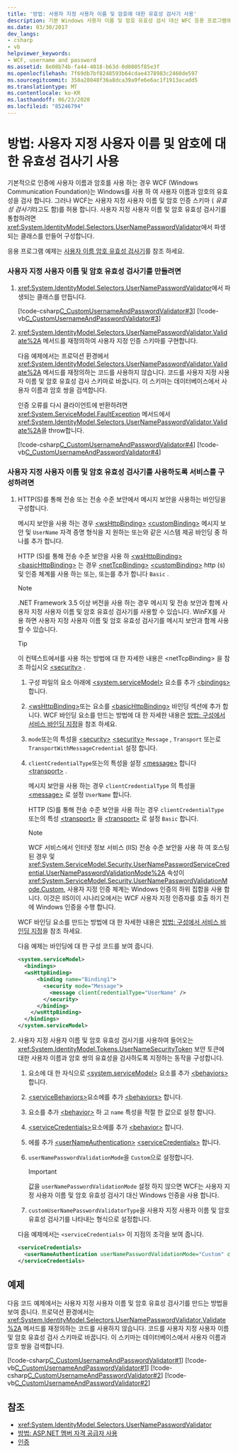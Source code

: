 ```yaml
---
title: '방법: 사용자 지정 사용자 이름 및 암호에 대한 유효성 검사기 사용'
description: 기본 Windows 사용자 이름 및 암호 유효성 검사 대신 WFC 응용 프로그램에 대 한 사용자 지정 암호 유효성 검사기를 통합 하는 방법에 대해 알아봅니다.
ms.date: 03/30/2017
dev_langs:
- csharp
- vb
helpviewer_keywords:
- WCF, username and password
ms.assetid: 8e08b74b-fa44-4018-b63d-0d0805f85e3f
ms.openlocfilehash: 7f69db7bf8248593b64cdae4378983c2460de597
ms.sourcegitcommit: 358a28048f36a8dca39a9fe6e6ac1f1913acadd5
ms.translationtype: MT
ms.contentlocale: ko-KR
ms.lasthandoff: 06/23/2020
ms.locfileid: "85246794"
---
```

# <a name="how-to-use-a-custom-user-name-and-password-validator"></a>방법: 사용자 지정 사용자 이름 및 암호에 대한 유효성 검사기 사용

기본적으로 인증에 사용자 이름과 암호를 사용 하는 경우 WCF (Windows Communication Foundation)는 Windows를 사용 하 여 사용자 이름과 암호의 유효성을 검사 합니다. 그러나 WCF는 사용자 지정 사용자 이름 및 암호 인증 스키마 ( *유효성 검사기*라고도 함)를 허용 합니다. 사용자 지정 사용자 이름 및 암호 유효성 검사기를 통합하려면 <xref:System.IdentityModel.Selectors.UserNamePasswordValidator>에서 파생되는 클래스를 만들어 구성합니다.

응용 프로그램 예제는 [사용자 이름 암호 유효성 검사기](../samples/user-name-password-validator.md)를 참조 하세요.

### <a name="to-create-a-custom-user-name-and-password-validator"></a>사용자 지정 사용자 이름 및 암호 유효성 검사기를 만들려면

1. <xref:System.IdentityModel.Selectors.UserNamePasswordValidator>에서 파생되는 클래스를 만듭니다.

    [!code-csharp[C_CustomUsernameAndPasswordValidator#3](~/samples/snippets/csharp/VS_Snippets_CFX/c_customusernameandpasswordvalidator/cs/service.cs#3)]
    [!code-vb[C_CustomUsernameAndPasswordValidator#3](~/samples/snippets/visualbasic/VS_Snippets_CFX/c_customusernameandpasswordvalidator/vb/service.vb#3)]

2. <xref:System.IdentityModel.Selectors.UserNamePasswordValidator.Validate%2A> 메서드를 재정의하여 사용자 지정 인증 스키마를 구현합니다.

    다음 예제에서는 프로덕션 환경에서 <xref:System.IdentityModel.Selectors.UserNamePasswordValidator.Validate%2A> 메서드를 재정의하는 코드를 사용하지 않습니다. 코드를 사용자 지정 사용자 이름 및 암호 유효성 검사 스키마로 바꿉니다. 이 스키마는 데이터베이스에서 사용자 이름과 암호 쌍을 검색합니다.

    인증 오류를 다시 클라이언트에 반환하려면 <xref:System.ServiceModel.FaultException> 메서드에서 <xref:System.IdentityModel.Selectors.UserNamePasswordValidator.Validate%2A>을 throw합니다.

    [!code-csharp[C_CustomUsernameAndPasswordValidator#4](../../../../samples/snippets/csharp/VS_Snippets_CFX/c_customusernameandpasswordvalidator/cs/service.cs#4)]
    [!code-vb[C_CustomUsernameAndPasswordValidator#4](../../../../samples/snippets/visualbasic/VS_Snippets_CFX/c_customusernameandpasswordvalidator/vb/service.vb#4)]

### <a name="to-configure-a-service-to-use-a-custom-user-name-and-password-validator"></a>사용자 지정 사용자 이름 및 암호 유효성 검사기를 사용하도록 서비스를 구성하려면

1. HTTP(S)를 통해 전송 또는 전송 수준 보안에서 메시지 보안을 사용하는 바인딩을 구성합니다.

    메시지 보안을 사용 하는 경우 [\<wsHttpBinding>](../../configure-apps/file-schema/wcf/wshttpbinding.md) [\<customBinding>](../../configure-apps/file-schema/wcf/custombinding.md) 메시지 보안 및 `UserName` 자격 증명 형식을 지 원하는 또는와 같은 시스템 제공 바인딩 중 하나를 추가 합니다.

    HTTP (S)를 통해 전송 수준 보안을 사용 하 [\<wsHttpBinding>](../../configure-apps/file-schema/wcf/wshttpbinding.md) [\<basicHttpBinding>](../../configure-apps/file-schema/wcf/basichttpbinding.md) 는 경우 [\<netTcpBinding>](../../configure-apps/file-schema/wcf/nettcpbinding.md) [\<customBinding>](../../configure-apps/file-schema/wcf/custombinding.md) http (s) 및 인증 체계를 사용 하는 또는, 또는를 추가 합니다 `Basic` .

    > [!NOTE]
    > .NET Framework 3.5 이상 버전을 사용 하는 경우 메시지 및 전송 보안과 함께 사용자 지정 사용자 이름 및 암호 유효성 검사기를 사용할 수 있습니다. WinFX를 사용 하면 사용자 지정 사용자 이름 및 암호 유효성 검사기를 메시지 보안과 함께 사용할 수 있습니다.

    > [!TIP]
    > 이 컨텍스트에서를 사용 하는 방법에 대 한 자세한 내용은 \<netTcpBinding> 을 참조 하십시오 [\<security>](../../configure-apps/file-schema/wcf/security-of-nettcpbinding.md) .

    1. 구성 파일의 요소 아래에 [\<system.serviceModel>](../../configure-apps/file-schema/wcf/system-servicemodel.md) 요소를 추가 [\<bindings>](../../configure-apps/file-schema/wcf/bindings.md) 합니다.

    2. [\<wsHttpBinding>](../../configure-apps/file-schema/wcf/wshttpbinding.md)또는 요소를 [\<basicHttpBinding>](../../configure-apps/file-schema/wcf/basichttpbinding.md) 바인딩 섹션에 추가 합니다. WCF 바인딩 요소를 만드는 방법에 대 한 자세한 내용은 [방법: 구성에서 서비스 바인딩 지정](../how-to-specify-a-service-binding-in-configuration.md)을 참조 하세요.

    3. `mode`또는의 특성을 [\<security>](../../configure-apps/file-schema/wcf/security-of-wshttpbinding.md) [\<security>](../../configure-apps/file-schema/wcf/security-of-basichttpbinding.md) `Message` , `Transport` 또는로 `TransportWithMessageCredential` 설정 합니다.

    4. `clientCredentialType`또는의 특성을 설정 [\<message>](../../configure-apps/file-schema/wcf/message-of-wshttpbinding.md) 합니다 [\<transport>](../../configure-apps/file-schema/wcf/transport-of-wshttpbinding.md) .

        메시지 보안을 사용 하는 경우 `clientCredentialType` 의 특성을 [\<message>](../../configure-apps/file-schema/wcf/message-of-wshttpbinding.md) 로 설정 `UserName` 합니다.

        HTTP (S)를 통해 전송 수준 보안을 사용 하는 경우 `clientCredentialType` 또는의 특성 [\<transport>](../../configure-apps/file-schema/wcf/transport-of-wshttpbinding.md) 을 [\<transport>](../../configure-apps/file-schema/wcf/transport-of-basichttpbinding.md) 로 설정 `Basic` 합니다.

        > [!NOTE]
        > WCF 서비스에서 인터넷 정보 서비스 (IIS) 전송 수준 보안을 사용 하 여 호스팅된 경우 및 <xref:System.ServiceModel.Security.UserNamePasswordServiceCredential.UserNamePasswordValidationMode%2A> 속성이 <xref:System.ServiceModel.Security.UserNamePasswordValidationMode.Custom>, 사용자 지정 인증 체계는 Windows 인증의 하위 집합을 사용 합니다. 이것은 IIS이이 시나리오에서는 WCF 사용자 지정 인증자를 호출 하기 전에 Windows 인증을 수행 합니다.

    WCF 바인딩 요소를 만드는 방법에 대 한 자세한 내용은 [방법: 구성에서 서비스 바인딩 지정](../how-to-specify-a-service-binding-in-configuration.md)을 참조 하세요.

    다음 예제는 바인딩에 대 한 구성 코드를 보여 줍니다.

    ```xml
    <system.serviceModel>
      <bindings>
      <wsHttpBinding>
          <binding name="Binding1">
            <security mode="Message">
              <message clientCredentialType="UserName" />
            </security>
          </binding>
        </wsHttpBinding>
      </bindings>
    </system.serviceModel>
    ```

2. 사용자 지정 사용자 이름 및 암호 유효성 검사기를 사용하여 들어오는 <xref:System.IdentityModel.Tokens.UserNameSecurityToken> 보안 토큰에 대한 사용자 이름과 암호 쌍의 유효성을 검사하도록 지정하는 동작을 구성합니다.

    1. 요소에 대 한 자식으로 [\<system.serviceModel>](../../configure-apps/file-schema/wcf/system-servicemodel.md) 요소를 추가 [\<behaviors>](../../configure-apps/file-schema/wcf/behaviors.md) 합니다.

    2. [\<serviceBehaviors>](../../configure-apps/file-schema/wcf/servicebehaviors.md)요소에를 추가 [\<behaviors>](../../configure-apps/file-schema/wcf/behaviors.md) 합니다.

    3. 요소를 추가 [\<behavior>](../../configure-apps/file-schema/wcf/behavior-of-servicebehaviors.md) 하 고 `name` 특성을 적절 한 값으로 설정 합니다.

    4. [\<serviceCredentials>](../../configure-apps/file-schema/wcf/servicecredentials.md)요소에를 추가 [\<behavior>](../../configure-apps/file-schema/wcf/behavior-of-servicebehaviors.md) 합니다.

    5. 에를 추가 [\<userNameAuthentication>](../../configure-apps/file-schema/wcf/usernameauthentication.md) [\<serviceCredentials>](../../configure-apps/file-schema/wcf/servicecredentials.md) 합니다.

    6. `userNamePasswordValidationMode`을 `Custom`으로 설정합니다.

        > [!IMPORTANT]
        > 값을 `userNamePasswordValidationMode` 설정 하지 않으면 WCF는 사용자 지정 사용자 이름 및 암호 유효성 검사기 대신 Windows 인증을 사용 합니다.

    7. `customUserNamePasswordValidatorType`을 사용자 지정 사용자 이름 및 암호 유효성 검사기를 나타내는 형식으로 설정합니다.

    다음 예제에서는 `<serviceCredentials>` 이 지점의 조각을 보여 줍니다.

    ```xml
    <serviceCredentials>
      <userNameAuthentication userNamePasswordValidationMode="Custom" customUserNamePasswordValidatorType="Microsoft.ServiceModel.Samples.CalculatorService.CustomUserNameValidator, service" />
    </serviceCredentials>
    ```

## <a name="example"></a>예제

다음 코드 예제에서는 사용자 지정 사용자 이름 및 암호 유효성 검사기를 만드는 방법을 보여 줍니다. 프로덕션 환경에서는 <xref:System.IdentityModel.Selectors.UserNamePasswordValidator.Validate%2A> 메서드를 재정의하는 코드를 사용하지 않습니다. 코드를 사용자 지정 사용자 이름 및 암호 유효성 검사 스키마로 바꿉니다. 이 스키마는 데이터베이스에서 사용자 이름과 암호 쌍을 검색합니다.

[!code-csharp[C_CustomUsernameAndPasswordValidator#1](~/samples/snippets/csharp/VS_Snippets_CFX/c_customusernameandpasswordvalidator/cs/service.cs#1)]
[!code-vb[C_CustomUsernameAndPasswordValidator#1](~/samples/snippets/visualbasic/VS_Snippets_CFX/c_customusernameandpasswordvalidator/vb/service.vb#1)]
[!code-csharp[C_CustomUsernameAndPasswordValidator#2](~/samples/snippets/csharp/VS_Snippets_CFX/c_customusernameandpasswordvalidator/cs/service.cs#2)]
[!code-vb[C_CustomUsernameAndPasswordValidator#2](~/samples/snippets/visualbasic/VS_Snippets_CFX/c_customusernameandpasswordvalidator/vb/service.vb#2)]

## <a name="see-also"></a>참조

- <xref:System.IdentityModel.Selectors.UserNamePasswordValidator>
- [방법: ASP.NET 멤버 자격 공급자 사용](how-to-use-the-aspnet-membership-provider.md)
- [인증](authentication-in-wcf.md)
